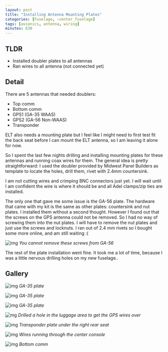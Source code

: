 ```yaml
---
layout: post
title: "Installing Antenna Mounting Plates"
categories: [Fuselage, ~center_fuselage]
tags: [avionics, antenna, wiring]
minutes: 630
---
```


## TLDR

- Installed doubler plates to all antennas
- Ran wires to all antenna (not connected yet)

## Detail

There are 5 antennas that needed doublers:

- Top comm
- Bottom comm
- GPS1 (GA-35 WAAS)
- GPS2 (GA-56 Non-WAAS)
- Transponder

ELT also needs a mounting plate but I feel like I might need to first test fit the back seat before I can mount the ELT antenna, so I am leaving it alone for now.

So I spent the last few nights drilling and installing mounting plates for these antennas and running coax wires for them. The general idea is pretty straightforward: I used the doubler provided by Midwest Panel Builders as template to locate the holes, drill them, rivet with 2.4mm countersink.

I am not cutting wires and crimping BNC connectors just yet. I will wait until I am confident the wire is where it should be and all Adel clamps/zip ties are installed.

The only one that gave me some issue is the GA-56 plate. The hardware that came with my kit is the same as other plates: countersink and nut plates. I installed them without a second thought. However I found out that the screws on the GPS antenna could not be removed. So I had no way of screwing them into the nut plates. I will have to remove the nut plates and just use the screws and locknuts. I ran out of 2.4 mm rivets so I bought some more online, and am still waiting :(

![img](https://lh3.googleusercontent.com/pw/AP1GczPTbVZ82nTYJg7qKogADnRvEW9NjEvqFmZQiBN0148udHcPu2JIWM5L3K8ngfQB7b2oEq81fK7KV1EQ8ekohvbVAbv6DsCn6f6fF4bbBHPiYC1OOqzs32zKRYYnif-vaB36V1Inm4TsEM4_wJXCkM13Iw=w3836-h2888-s-no-gm?authuser=3)
_You cannot remove these screws from GA-56_

The rest of the plate installation went fine. It took me a lot of time, because I was a little nervous drilling holes on my new fuselage..

## Gallery

![img](https://lh3.googleusercontent.com/pw/AP1GczMdSurgq5kZTsRMZujsjvvQhc9-L2eNbKmAyhgG8jrtwd_TrMTML1DhURLFCQahTQId5aIbU6DdoIl2DxUU_BK4jP9DRnS1j77zeGpMX6qIoeRWw1LpqI_muMbqvOdJ96yY58jR8szwMNjL66PtTs6qYw=w3836-h2888-s-no-gm?authuser=3)
_GA-35 plate_

![img](https://lh3.googleusercontent.com/pw/AP1GczOOoX8l5isGRn4sjvr2aVXv2lMTWW-wGBmUIbkoYw7X8NYY6fl5DdEsg34IPs9reqeXkJ8y3mwzJA9A5xBx7x_ylHOY-Sv8SiXSqkZ4BSIsHtcNrCzGP_SiVPWicU2JCxGys60O7e63k2D1d80RoGpQSw=w3836-h2888-s-no-gm?authuser=3)
_GA-35 plate_

![img](https://lh3.googleusercontent.com/pw/AP1GczOT3DW3y0R-cd7Qm-C3j-9hNmRM_-I9-0zDr3KjEDVH62JbR-lzEB1w3ulIJnVPocSgawmoHJLlB1znFCZOIfmXCMAwMwABNirGDd2pvcknhwFJq5K81y8s9VP5uJJprPLrKvPIkkc2Ur1HWZVOxMzuoA=w3836-h2888-s-no-gm?authuser=3)
_GA-35 plate_

![mg](https://lh3.googleusercontent.com/pw/AP1GczOOPG7oVZOSJ0WlGH9lrZzC02Ru4tlVInCinS-nVi8JimHdgA0OACzigv-RkPSQ07G0-tr26iKG2fq1NIEQXK5nrzJNoIkmr7561SzkebYD45CvxSjmyBKpF3ncPC9vIHOwV98HpUmGmNbK--Z4T-0LqA=w2174-h2888-s-no-gm?authuser=3)
_Drilled a hole in the luggage area to get the GPS wires over_

![img](https://lh3.googleusercontent.com/pw/AP1GczOSThUKDjWvFEQBNJV6vepkxq5x5i83i9QIv0AQP7MFl5V0QKgj5GogU21ivYXKw4DEGjE89GNanJXn_iT1ebAMU2K6FGcHtdO1S33FpQY0kaLftkZAiDa8goLFrkCJozbvbS41nw7BOpxZhYy5sOt8CA=w3836-h2888-s-no-gm?authuser=3)
_Transponder plate under the right rear seat_

![img](https://lh3.googleusercontent.com/pw/AP1GczP4ZL23vh_9ziyt0PmQs6OGwUg9QpzRefAD6g2XcwAMtT68Yzwa0T9JkxSvl6YR9MQwK8FJv-NVld26KmeLDucYp4aMHuF_PFSflPyRYTawanjbKNq_SbypyQqccrxhS7saOjF6iNZQSDEdQuu8XLF-BA=w2174-h2888-s-no-gm?authuser=3)
_Wires running through the center console_

![img](https://lh3.googleusercontent.com/pw/AP1GczNCNtW8510YNThhqDQeOpxusLXUMcxc4Pni0p_rYU_kKFikQSRh-P2i5RiblgoobHF5oItwgy1Y7aXV35W2zES6nIrrQjTNpH2oD8H-PbaPd-gjiMvaWCJX1pa4vLB462gky3cjCWe14scuBXe_5Vsi3w=w3648-h2736-s-no-gm?authuser=3)
_Bottom comm_
